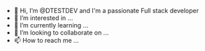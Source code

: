 - 👋 Hi, I’m @DTESTDEV and I'm a passionate Full stack developer
- 👀 I’m interested in ...
- 🌱 I’m currently learning ...
- 💞️ I’m looking to collaborate on ...
- 📫 How to reach me ...

<!---
DTESTDEV/DTESTDEV is a ✨ special ✨ repository because its `README.md` (this file) appears on your GitHub profile.
You can click the Preview link to take a look at your changes.
--->
